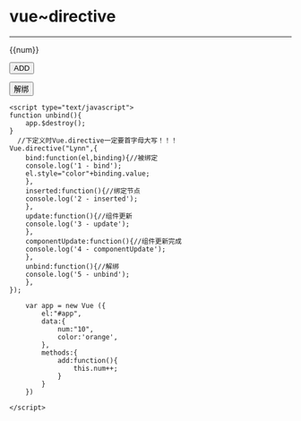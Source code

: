 <!DOCTYPE html>
<html lang="en">
<head>
    <meta charset="UTF-8">
    <script type="text/javascript" src="Vue.js"></script>
    <title>DIRECTIVE</title>
</head>
<body>
    <h1>vue~directive</h1>
    <hr>
    <div id="app">
        <div v-Lynn="color">{{num}}</div>
        <p><button @click="add">ADD</button></p>
    </div>
    <p>
        <button onclick="unbind()">解绑</button>
    </p>

    <script type="text/javascript">
    function unbind(){
        app.$destroy();
    }
      //下定义时Vue.directive一定要首字母大写！！！
    Vue.directive("Lynn",{
        bind:function(el,binding){//被绑定
        console.log('1 - bind');
        el.style="color"+binding.value;
        },
        inserted:function(){//绑定节点
        console.log('2 - inserted');
        },
        update:function(){//组件更新
        console.log('3 - update');
        },
        componentUpdate:function(){//组件更新完成
        console.log('4 - componentUpdate');
        },
        unbind:function(){//解绑
        console.log('5 - unbind');
        },
    });

        var app = new Vue ({
            el:"#app",
            data:{
                num:"10",
                color:'orange',
            },
            methods:{
                add:function(){
                    this.num++;
                }
            }
        })
            
    </script>
</body>
</html>
